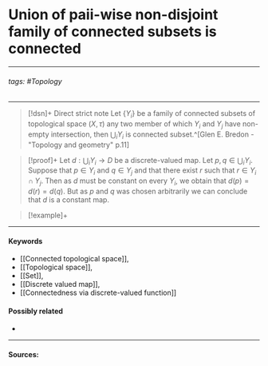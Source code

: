 # Union of paii-wise non-disjoint family of connected subsets is connected
***
###### tags: #Topology 
***
>[!dsn]+ Direct strict note
>Let $\{Y_{i}\}$ be a family of connected subsets of topological space $(X,\tau)$ any two member of which $Y_{i}$ and $Y_{j}$ have non-empty intersection, then $\bigcup_{i}Y_{i}$ is connected subset.^[Glen E. Bredon - "Topology and geometry" p.11]

>[!proof]+
>Let $d:\bigcup_{i}Y_{i}\to D$ be a discrete-valued map. Let $p,q\in\bigcup_{i}Y_{i}$. Suppose that $p\in Y_{i}$ and $q\in Y_{j}$ and that there exist $r$ such that $r\in Y_{i}\cap Y_{j}$. Then as $d$ must be constant on every $Y_{i}$, we obtain that $d(p)=d(r)=d(q)$. But as $p$ and $q$ was chosen arbitrarily we can conclude that $d$ is a constant map. 

>[!example]+ 
>
***
#### Keywords
- [[Connected topological space]],
- [[Topological space]],
- [[Set]],
- [[Discrete valued map]],
- [[Connectedness via discrete-valued function]]
#### Possibly related
- 
***
#### Sources: